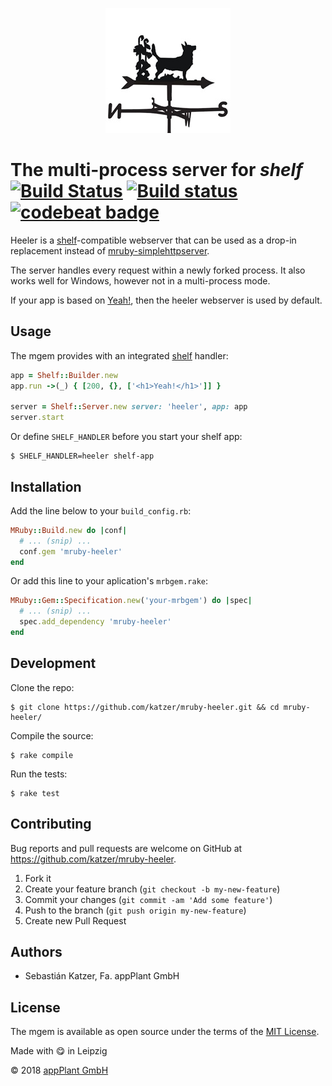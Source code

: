 <p align="center">
    <img src="logo.jpg">
</p>

# The multi-process server for _shelf_ <br> [![Build Status](https://travis-ci.com/katzer/mruby-heeler.svg?branch=master)](https://travis-ci.com/katzer/mruby-heeler) [![Build status](https://ci.appveyor.com/api/projects/status/qeptqg5bse842dlw/branch/master?svg=true)](https://ci.appveyor.com/project/katzer/mruby-heeler/branch/master) [![codebeat badge](https://codebeat.co/badges/56e4387b-b515-4ccb-b44c-04b473da0bef)](https://codebeat.co/projects/github-com-katzer-mruby-heeler-master)

Heeler is a [shelf][shelf]-compatible webserver that can be used as a drop-in replacement instead of [mruby-simplehttpserver][simplehttpserver].

The server handles every request within a newly forked process. It also works well for Windows, however not in a multi-process mode.

If your app is based on [Yeah!][yeah], then the heeler webserver is used by default.

## Usage

The mgem provides with an integrated [shelf][shelf] handler:

```ruby
app = Shelf::Builder.new
app.run ->(_) { [200, {}, ['<h1>Yeah!</h1>']] }

server = Shelf::Server.new server: 'heeler', app: app
server.start
```

Or define `SHELF_HANDLER` before you start your shelf app:

    $ SHELF_HANDLER=heeler shelf-app

## Installation

Add the line below to your `build_config.rb`:

```ruby
MRuby::Build.new do |conf|
  # ... (snip) ...
  conf.gem 'mruby-heeler'
end
```

Or add this line to your aplication's `mrbgem.rake`:

```ruby
MRuby::Gem::Specification.new('your-mrbgem') do |spec|
  # ... (snip) ...
  spec.add_dependency 'mruby-heeler'
end
```

## Development

Clone the repo:
    
    $ git clone https://github.com/katzer/mruby-heeler.git && cd mruby-heeler/

Compile the source:

    $ rake compile

Run the tests:

    $ rake test

## Contributing

Bug reports and pull requests are welcome on GitHub at https://github.com/katzer/mruby-heeler.

1. Fork it
2. Create your feature branch (`git checkout -b my-new-feature`)
3. Commit your changes (`git commit -am 'Add some feature'`)
4. Push to the branch (`git push origin my-new-feature`)
5. Create new Pull Request

## Authors

- Sebastián Katzer, Fa. appPlant GmbH

## License

The mgem is available as open source under the terms of the [MIT License][license].

Made with :yum: in Leipzig

© 2018 [appPlant GmbH][appplant]

[shelf]: https://github.com/katzer/mruby-shelf
[yeah]: https://github.com/katzer/mruby-yeah
[simplehttpserver]: https://github.com/matsumotory/mruby-simplehttpserver
[license]: http://opensource.org/licenses/MIT
[appplant]: www.appplant.de
